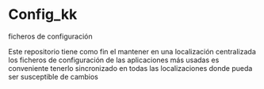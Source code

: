 # Config_kk
ficheros de configuración

Este repositorio tiene como fin el mantener en una localización centralizada los ficheros de configuración de las aplicaciones más usadas
es conveniente tenerlo sincronizado en todas las localizaciones donde pueda ser susceptible de cambios
